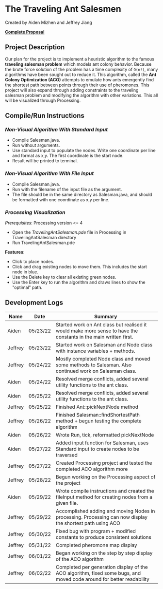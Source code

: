 # **The Traveling Ant Salesmen**

Created by Aiden Mizhen and Jeffrey Jiang

[**Complete
Proposal**](https://docs.google.com/document/d/1Vkc-bQuLZKICPwXoo_w7NjEORyUwMkhjVnNt5RsR-es/edit?usp=sharing)

## **Project Description**

Our plan for the project is to implement a heuristic algorithm to the famous **traveling salesman problem** which models
ant colony behavior. Because the brute force solution of the problem has a time complexity of `O(n!)`, many algorithms
have been sought out to reduce it. This algorithm, called the **Ant Colony Optimization (ACO)** attempts to emulate how
ants emergently find the shortest path between points through their use of pheromones. This project will also expand
through adding constraints to the traveling salesman problem and modifying the algorithm with other variations. This all
will be visualized through Processing.

## **Compile/Run Instructions**

### *Non-Visual Algorithm With Standard Input*

* Compile Salesman.java.
* Run without arguments.
* Use standard input to populate the nodes. Write one coordinate per line and format as x,y. The first coordinate is the
  start node.
* Result will be printed to terminal.

### *Non-Visual Algorithm With File Input*

* Compile Salesman.java.
* Run with the filename of the input file as the argument.
* The file should be in the same directory as Salesman.java, and should be formatted with one coordinate as x,y per
  line.

### *Processing Visualization*

*Prerequisites*: Processing version <= 4 

* Open the *TravelingAntSalesman.pde* file in Processing in TravelingAntSalesman directory
* Run TravelingAntSalesman.pde

**Features**:

* Click to place nodes.
* Click and drag existing nodes to move them. This includes the start node in blue.
* Use the Delete key to clear all existing green nodes.
* Use the Enter key to run the algorithm and draws lines to show the "optimal" path. 

## **Development Logs**

| Name    | Date     | Summary                                                                                                              |
| ------- | -------- | -------------------------------------------------------------------------------------------------------------------- |
| Aiden   | 05/23/22 | Started work on Ant class but realised it would make more sense to have the constants in the main written first.     |
| Jeffrey | 05/23/22 | Started work on Salesman and Node class with instance variables + methods.                                           |
| Jeffrey | 05/24/22 | Mostly completed Node class and moved some methods to Salesman. Also continued work on Salesman class.               |
| Aiden   | 05/24/22 | Resolved merge conflicts, added several utility functions to the ant class.                                          |
| Aiden   | 05/25/22 | Resolved merge conflicts, added several utility functions to the ant class.                                          |
| Jeffrey | 05/25/22 | Finished Ant::pickNextNode method                                                                                    |
| Jeffrey | 05/26/22 | Finished Salesman::findShortestPath method + begun testing the complete algorithm                                    |
| Aiden   | 05/26/22 | Wrote Run, tick, reformatted pickNextNode                                                                            |
| Aiden   | 05/27/22 | Added input function for Salesman, uses Standard input to create nodes to be traversed                               |
| Jeffrey | 05/27/22 | Created Processing project and tested the completed ACO algorithm more                                               |
| Jeffrey | 05/28/22 | Begun working on the Processing aspect of the project                                                                |
| Aiden   | 05/29/22 | Wrote compile instructions and created the fileInput method for creating nodes from a given file.                    |
| Jeffrey | 05/29/22 | Accomplished adding and moving Nodes in processing. Processing can now display the shortest path using ACO           |
| Jeffrey | 05/30/22 | Fixed bug with program + modified constants to produce consistent solutions                                          |
| Jeffrey | 05/31/22 | Completed pheromone map display                                                                                      |
| Jeffrey | 06/01/22 | Began working on the step by step display of the ACO algorithm                                                       |
| Jeffrey | 06/02/22 | Completed per generation display of the ACO algorithm, fixed some bugs, and moved code around for better readability |